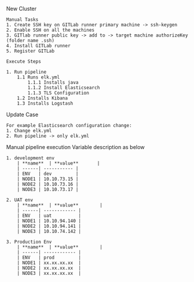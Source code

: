 New Cluster

    Manual Tasks
    1. Create SSH key on GITLab runner primary machine -> ssh-keygen
    2. Enable SSH on all the machines
    3. GITlab runner public key -> add to -> target machine authorizeKey (folder name .ssh)
    4. Install GITLab runner
    5. Register GITLab 

    Execute Steps

    1. Run pipeline
        1.1 Runs elk.yml
            1.1.1 Installs java
            1.1.2 Install Elasticsearch
            1.1.3 TLS Configuration
        1.2 Installs Kibana
        1.3 Installs Logstash

Update Case

    For example Elasticsearch configuration change:
    1. Change elk.yml
    2. Run pipeline -> only elk.yml

Manual pipeline execution
    Variable description as below
    
    1. development env        
        | **name**  | **value**       |
        | ------| ----------- |
        | ENV   | dev         |
        | NODE1 | 10.10.73.15 |
        | NODE2 | 10.10.73.16 |
        | NODE3 | 10.10.73.17 |

    2. UAT env
        | **name**  | **value**        |
        | ------| ------------ |
        | ENV   | uat          |
        | NODE1 | 10.10.94.140 |
        | NODE2 | 10.10.94.141 |
        | NODE3 | 10.10.74.142 |

    3. Production Env
        | **name**  | **value**        |
        | ------| ------------ |
        | ENV   | prod         |
        | NODE1 | xx.xx.xx.xx  |
        | NODE2 | xx.xx.xx.xx  |
        | NODE3 | xx.xx.xx.xx  |


